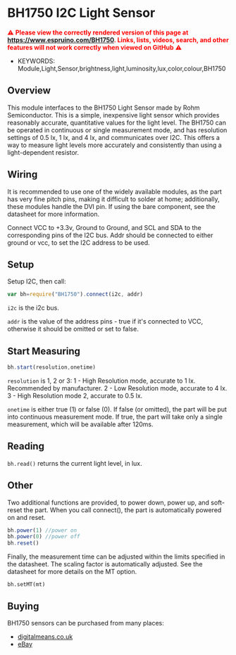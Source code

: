 <!--- Copyright (c) 2014 Spence Konde. See the file LICENSE for copying permission. -->
BH1750 I2C Light Sensor
========================

<span style="color:red">:warning: **Please view the correctly rendered version of this page at https://www.espruino.com/BH1750. Links, lists, videos, search, and other features will not work correctly when viewed on GitHub** :warning:</span>

* KEYWORDS: Module,Light,Sensor,brightness,light,luminosity,lux,color,colour,BH1750


Overview
------------------

This module interfaces to the BH1750 Light Sensor made by Rohm Semiconductor. This is a simple, inexpensive light sensor which provides reasonably accurate, quantitative values for the light level. The BH1750 can be operated in continuous or single measurement mode, and has resolution settings of 0.5 lx, 1 lx, and 4 lx, and communicates over I2C. This offers a way to measure light levels more accurately and consistently than using a light-dependent resistor. 

Wiring
-------------------

It is recommended to use one of the widely available modules, as the part has very fine pitch pins, making it difficult to solder at home; additionally, these modules handle the DVI pin. If using the bare component, see the datasheet for more information. 

Connect VCC to +3.3v, Ground to Ground, and SCL and SDA to the corresponding pins of the I2C bus. Addr should be connected to either ground or vcc, to set the I2C address to be used. 


Setup
-------------------

Setup I2C, then call:

```JavaScript 
var bh=require("BH1750").connect(i2c, addr)
```

`i2c` is the i2c bus. 

`addr` is the value of the address pins - true if it's connected to VCC, otherwise it should be omitted or set to false.


Start Measuring
---------------

```JavaScript
bh.start(resolution,onetime)
```

`resolution` is 1, 2 or 3:
1 - High Resolution mode, accurate to 1 lx. Recommended by manufacturer. 
2 - Low Resolution mode, accurate to 4 lx.
3 - High Resolution mode 2, accurate to 0.5 lx. 

`onetime` is either true (1) or false (0). If false (or omitted), the part will be put into continuous measurement mode. If true, the part will take only a single measurement, which will be available after 120ms. 


Reading
----------------

`bh.read()` returns the current light level, in lux. 

Other
---------------

Two additional functions are provided, to power down, power up, and soft-reset the part. When you call connect(), the part is automatically powered on and reset.

```JavaScript
bh.power(1) //power on
bh.power(0) //power off
bh.reset()
```

Finally, the measurement time can be adjusted within the limits specified in the datasheet. The scaling factor is automatically adjusted. See the datasheet for more details on the MT option. 

```
bh.setMT(mt)
```


Buying
-----

BH1750 sensors can be purchased from many places:

* [digitalmeans.co.uk](https://digitalmeans.co.uk/shop/index.php?route=product/search&tag=bh1750)
* [eBay](http://www.ebay.com/sch/i.html?_nkw=bh1750fvi&_sacat=92074)
